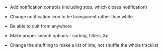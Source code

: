 - Add notification controls (including stop, which closes notification)
- Change notification icon to be transparent rather than white
- Be able to quit from anywhere

- Make proper search options - sorting, filters, &c
- Change the shuffling to make a list of ints, not shuffle the whole tracklist
